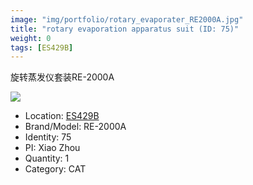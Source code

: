 ```yaml
---
image: "img/portfolio/rotary_evaporater_RE2000A.jpg"
title: "rotary evaporation apparatus suit (ID: 75)"
weight: 0
tags: [ES429B]
---
```


旋转蒸发仪套装RE-2000A

<!--more-->

![](../../img/portfolio/rotary_evaporater_RE2000A.jpg)

- Location: [ES429B](../../tags/es429b)
- Brand/Model: RE-2000A
- Identity: 75
- PI: Xiao Zhou
- Quantity: 1
- Category: CAT






